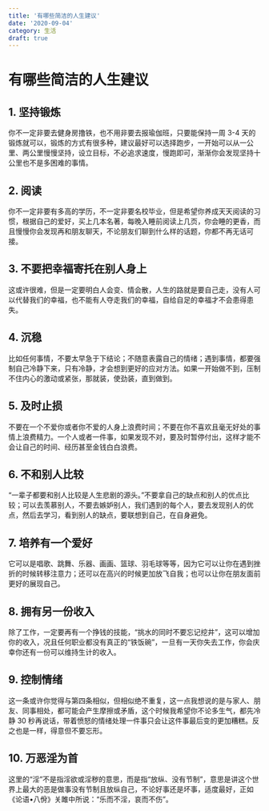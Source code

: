 ```yaml
---
title: '有哪些简洁的人生建议'
date: '2020-09-04'
category: 生活
draft: true
---
```


# 有哪些简洁的人生建议

## 1. 坚持锻炼

你不一定非要去健身房撸铁，也不用非要去报瑜伽班，只要能保持一周 3-4 天的锻炼就可以，锻炼的方式有很多种，建议最好可以选择跑步，一开始可以从一公里、两公里慢慢坚持，设立目标，不必追求速度，慢跑即可，渐渐你会发现坚持十公里也不是多困难的事情。

## 2. 阅读

你不一定非要有多高的学历，不一定非要名校毕业，但是希望你养成天天阅读的习惯，根据自己的爱好，买上几本名著，每晚入睡前阅读上几页，你会睡的更香，而且慢慢你会发现再和朋友聊天，不论朋友们聊到什么样的话题，你都不再无话可接。

## 3. 不要把幸福寄托在别人身上

这或许很难，但是一定要明白人会变、情会散，人生的路就是要自己走，没有人可以代替我们的幸福，也不能有人夺走我们的幸福，自给自足的幸福才不会患得患失。

## 4. 沉稳

比如任何事情，不要太早急于下结论；不随意表露自己的情绪；遇到事情，都要强制自己冷静下来，只有冷静，才会想到更好的应对方法。如果一开始做不到，压制不住内心的激动或紧张，那就装，使劲装，直到做到。

## 5. 及时止损

不要在一个不爱你或者你不爱的人身上浪费时间；不要在你不喜欢且毫无好处的事情上浪费精力。一个人或者一件事，如果发现不对，要及时暂停付出，这样才能不会让自己的时间、经历甚至金钱白白浪费。

## 6. 不和别人比较

“一辈子都要和别人比较是人生悲剧的源头。”不要拿自己的缺点和别人的优点比较；可以去羡慕别人，不要去嫉妒别人，我们遇到的每个人，要去发现别人的优点，然后去学习，看到别人的缺点，要联想到自己，在自身避免。

## 7. 培养有一个爱好

它可以是唱歌、跳舞、乐器、画画、篮球、羽毛球等等，因为它可以让你在遇到挫折的时候转移注意力；还可以在高兴的时候更加放飞自我；也可以让你在朋友面前更好的展现自己。

## 8. 拥有另一份收入

除了工作，一定要再有一个挣钱的技能，“挑水的同时不要忘记挖井”，这可以增加你的收入，况且任何职业都没有真正的“铁饭碗”，一旦有一天你失去工作，你会庆幸你还有一份可以维持生计的收入。

## 9. 控制情绪

这一条或许你觉得与第四条相似，但相似绝不重复，这一点我想说的是与家人、朋友、同事相处，都可能会产生摩擦或矛盾，这个时候我希望你不论多生气，都先冷静 30 秒再说话，带着愤怒的情绪处理一件事只会让这件事最后变的更加糟糕。反之也是一样，得意但不要忘形。

## 10. 万恶淫为首

这里的“淫”不是指淫欲或淫秽的意思，而是指“放纵、没有节制”，意思是讲这个世界上最大的恶是做事没有节制且放纵自己，不论好事还是坏事，适度最好，正如《论语•八佾》关雎中所说：“乐而不淫，哀而不伤”。
